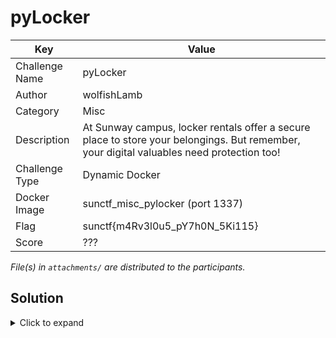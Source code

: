 # pyLocker

| Key            | Value                                                                                                                                     |
|----------------|-------------------------------------------------------------------------------------------------------------------------------------------|
| Challenge Name | pyLocker                                                                                                                                  |
| Author         | wolfishLamb                                                                                                                               |
| Category       | Misc                                                                                                                                      |
| Description    | At Sunway campus, locker rentals offer a secure place to store your belongings. But remember, your digital valuables need protection too! |
| Challenge Type | Dynamic Docker                                                                                                                            |
| Docker Image   | sunctf_misc_pylocker (port 1337)                                                                                                          |
| Flag           | sunctf{m4Rv3l0u5_pY7h0N_5Ki115}                                                                                                           |
| Score          | ???                                                                                                                                       |

*File(s) in `attachments/` are distributed to the participants.*

## Solution

<details>
<summary>Click to expand</summary>

The goal of this challenge is to call the method in `SunLocker` class by inputting Python code. However, the code will
be sanitised -- imports, calls and function/class declarations are **not allowed**.

Payload:
```
PublicLocker.__bases__ = (SunLocker, )
PublicLocker.__add__ = print
PublicLocker.__invert__ = locker._SunLocker__flag
locker + ~locker
end
```

1) Since we can't create any class instances, we can make use of the current one. Modify `__bases__` of `PublicLocker`
   to inherit methods from `SunLocker`.

   Alternatively, we can make `SunLocker` inherits from `Exception`. By doing so, we can `raise` it in `try` block and
   catch the instance in the `except` block.

   ```
   try:
      raise SunLocker
   except Exception as sunlocker_instance:
      ...
   ```
2) We can't call a function e.g. `print` as well. To bypass this, we set the `__add__` (or `__mul__` or any other binary
   operation methods) to `print`. This means that `locker + something` will be overloaded to
   `locker.__add__(something)`. By doing so, we have successfully called `print` without explicitly using `()`.

   Similarly, we set `__invert__` (or any other unary operation methods) to the `__flag` method of `SunLocker`. We use
   unary operation this time, since `__flag` method does not take in any arguments other than `self`.

   P.S.: There are only 4 unary operators: `~`, `+`, `-` and `not`, but you can't use `__not__` here. It only returns
   `True` or `False`.

3) A little thing to note with: method name that starts with `__` will undergo name mangling. In the `SunLocker` class,
   `__flag` method name is replaced with `_SunLocker__flag` in the `SunLocker` class.

</details>
